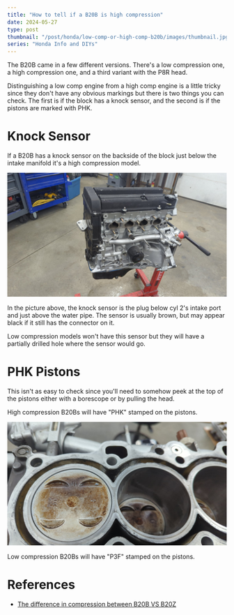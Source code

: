 ```yaml
---
title: "How to tell if a B20B is high compression"
date: 2024-05-27
type: post
thumbnail: "/post/honda/low-comp-or-high-comp-b20b/images/thumbnail.jpg"
series: "Honda Info and DIYs"
---
```


The B20B came in a few different versions. There's a low compression one, a high compression one, and a third variant with the P8R head.

Distinguishing a low comp engine from a high comp engine is a little tricky since they don't have any obvious markings but there is two things you can check. The first is if the block has a knock sensor, and the second is if the pistons are marked with PHK.

# Knock Sensor

If a B20B has a knock sensor on the backside of the block just below the intake manifold it's a high compression model.

![](images/knock-sensor.jpg)

In the picture above, the knock sensor is the plug below cyl 2's intake port and just above the water pipe. The sensor is usually brown, but may appear black if it still has the connector on it.

Low compression models won't have this sensor but they will have a partially drilled hole where the sensor would go.

# PHK Pistons

This isn't as easy to check since you'll need to somehow peek at the top of the pistons either with a borescope or by pulling the head.

High compression B20Bs will have "PHK" stamped on the pistons.

![](images/piston.jpg)

Low compression B20Bs will have "P3F" stamped on the pistons.

# References

- [The difference in compression between B20B VS B20Z](https://honda-tech.com/forums/tech-misc-15/difference-compression-between-b20b-vs-b20z-460954/)
